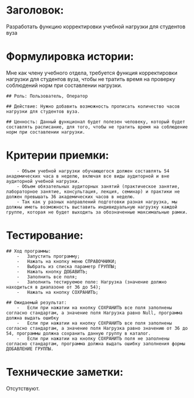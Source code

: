 #	Заголовок: 
Разработать функцию корректировки учебной нагрузки для студентов вуза

#	Формулировка истории:
Мне как члену учебного отдела, требуется функция корректировки нагрузки для студентов вуза, чтобы не тратить время на проверку соблюдений норм при составлении нагрузки.

 	## Роль: Пользователь, Оператор

	## Действие: Нужно добавить возможность прописать количество часов нагрузки для студентов вуза.

	## Ценность: Данный функционал будет полезен человеку, который будет составлять расписание, для того, чтобы не тратить время на соблюдение норм при составлении нагрузки.

#	Критерии приемки:

		- Объем учебной нагрузки обучающегося должен составлять 54 академических часа в неделю, включая все виды аудиторной и вне аудиторной учебной нагрузки.
		- Объем обязательных аудиторных занятий (практическое занятие, лабораторное занятие, консультация, лекция, семинар) и практики не должен превышать 36 академических часов в неделю.
		- Так как у разных направлений подготовки разная нагрузка, мы должны иметь возможность выставить индивидуальную нагрузку каждой группе, которая не будет выходить за обозначенные максимальные рамки.

#	Тестирование:

	## Ход программы:
		-	Запустить программу;
		-	Нажать на кнопку меню СПРАВОЧНИКИ;
		-	Выбрать из списка параметр ГРУППЫ;
		-	Нажать кнопку ДОБАВИТЬ;
		-	Заполнить все поля;
		-	Заполнить тестируемое поле: Нагрузка (значение должно находиться в диапазоне от 36 до 54);
		-	Нажать на кнопку СОХРАНИТЬ;

	## Ожидаемый результат:
		-	Если при нажатии на кнопку СОХРАНИТЬ все поля заполнены согласно стандартам, а значение поля Нагрузка равно Null, программа должна выдать ошибку
		-	Если при нажатии на кнопку СОХРАНИТЬ все поля заполнены согласно стандартам, а значение поля Нагрузка равно значению от 36 до 54, программы должна сохранить данную группу в каталог.
		-	Если при нажатии на кнопку СОХРАНИТЬ поля не заполнены согласно стандартам, программа должна выдать ошибку заполнения формы ДОБАВЛЕНИЕ ГРУППЫ.


#	Технические заметки:
Отсутствуют.







